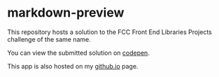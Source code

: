 # markdown-preview
This repository hosts a solution to the FCC Front End Libraries Projects challenge of the same name.

You can view the submitted solution on [codepen](https://codepen.io/alexmacniven/pen/YzWJPer).

This app is also hosted on my [github.io](https://alexmacniven.github.io/markdown-preview) page.
